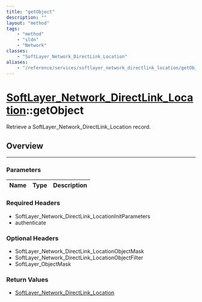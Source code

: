 ```yaml
---
title: "getObject"
description: ""
layout: "method"
tags:
    - "method"
    - "sldn"
    - "Network"
classes:
    - "SoftLayer_Network_DirectLink_Location"
aliases:
    - "/reference/services/softlayer_network_directlink_location/getObject"
---
```

# [SoftLayer_Network_DirectLink_Location](/reference/services/SoftLayer_Network_DirectLink_Location)::getObject


Retrieve a SoftLayer_Network_DirectLink_Location record.


## Overview 


-----

### Parameters 
|Name | Type | Description |
| --- | --- | --- |


### Required Headers
* SoftLayer_Network_DirectLink_LocationInitParameters
* authenticate


### Optional Headers
* SoftLayer_Network_DirectLink_LocationObjectMask
* SoftLayer_Network_DirectLink_LocationObjectFilter
* SoftLayer_ObjectMask

### Return Values
* <a href='/reference/datatypes/SoftLayer_Network_DirectLink_Location'>SoftLayer_Network_DirectLink_Location </a>




